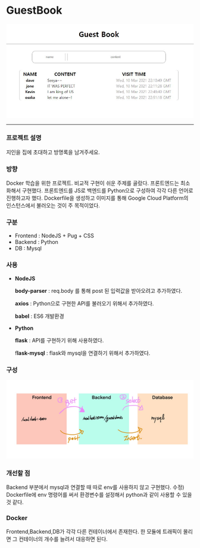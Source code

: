 # GuestBook

![/image/readme.JPG](/image/readme.JPG)

------

### 프로젝트 설명

지인을 집에 초대하고 방명록을 남겨주세요. 



### 방향

Docker 학습을 위한 프로젝트. 비교적 구현이 쉬운 주제를 골랐다.
프론트엔드는 최소화해서 구현했다. 프론트엔드를 JS로 백엔드를 Python으로 구성하여 각각 다른 언어로 진행하고자 했다.
Dockerfile을 생성하고 이미지를 통해 Google Cloud Platform의 인스턴스에서 불러오는 것이 주 목적이었다.



### 구분

- Frontend :  NodeJS + Pug  + CSS
- Backend : Python
- DB : Mysql



### 사용

- **NodeJS**

    **body-parser** :  req.body 를 통해 post 된 입력값을 받아오려고 추가하였다.

    **axios** : Python으로 구현한 API를 불러오기 위해서 추가하였다.

    **babel** : ES6 개발환경

- **Python**

    **flask** : API를 구현하기 위해 사용하였다. 

    f**lask-mysql** : flask와 mysql을 연결하기 위해서 추가하였다.



### 구성

![/image/readme2.png](/image/readme2.png)



### 개선할 점

Backend 부분에서 mysql과 연결할 때 따로 env를 사용하지 않고 구현했다. 
수정) Dockerfile에 env 명령어를 써서 환경변수를 설정해서 python과 같이 사용할 수 있을 것 같다.



### Docker

Frontend,Backend,DB가 각각 다른 컨테이너에서 존재한다. 한 모듈에 트래픽이 몰리면 그 컨테이너의 개수를 늘려서 대응하면 된다.
